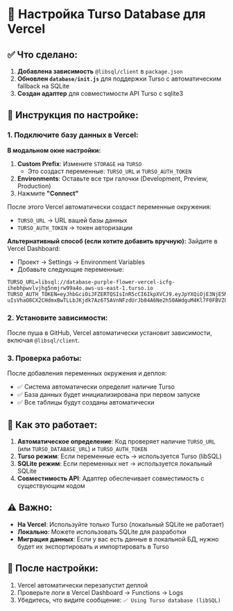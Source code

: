 # 🔧 Настройка Turso Database для Vercel

## ✅ Что сделано:

1. **Добавлена зависимость** `@libsql/client` в `package.json`
2. **Обновлен `database/init.js`** для поддержки Turso с автоматическим fallback на SQLite
3. **Создан адаптер** для совместимости API Turso с sqlite3

## 📝 Инструкция по настройке:

### 1. Подключите базу данных в Vercel:

**В модальном окне настройки:**
1. **Custom Prefix**: Измените `STORAGE` на `TURSO`
   - Это создаст переменные: `TURSO_URL` и `TURSO_AUTH_TOKEN`
2. **Environments**: Оставьте все три галочки (Development, Preview, Production)
3. Нажмите **"Connect"**

После этого Vercel автоматически создаст переменные окружения:
- `TURSO_URL` → URL вашей базы данных
- `TURSO_AUTH_TOKEN` → токен авторизации

**Альтернативный способ (если хотите добавить вручную):**
Зайдите в Vercel Dashboard:
- Проект → Settings → Environment Variables
- Добавьте следующие переменные:

```
TURSO_URL=libsql://database-purple-flower-vercel-icfg-ihebhpwvlvjhg5nmjrw99a4o.aws-us-east-1.turso.io
TURSO_AUTH_TOKEN=eyJhbGciOiJFZERTQSIsInR5cCI6IkpXVCJ9.eyJpYXQiOjE3NjE5MDIyNjEsImlkIjoiZDI0YzlmYjgtZDY4OC00MDY4LThjMTItMTEwOWQzN2FmNTNjIiwicmlkIjoiNTI4NjNkNzItMjQ0Mi00MDJjLThmZDItZWQ1MzM3YjQ1OTBhIn0.91A4W-uIsVhaO8CX2CHdmxBwTLLbJKjdk7Az6T5AVnNFzdUrJb84A6Ne2h50AWdguM4Kl7F0FBVZ0WEOiYuhCA
```

### 2. Установите зависимости:

После пуша в GitHub, Vercel автоматически установит зависимости, включая `@libsql/client`.

### 3. Проверка работы:

После добавления переменных окружения и деплоя:
- ✅ Система автоматически определит наличие Turso
- ✅ База данных будет инициализирована при первом запуске
- ✅ Все таблицы будут созданы автоматически

## 🔄 Как это работает:

1. **Автоматическое определение**: Код проверяет наличие `TURSO_URL` (или `TURSO_DATABASE_URL`) и `TURSO_AUTH_TOKEN`
2. **Turso режим**: Если переменные есть → используется Turso (libSQL)
3. **SQLite режим**: Если переменных нет → используется локальный SQLite
4. **Совместимость API**: Адаптер обеспечивает совместимость с существующим кодом

## ⚠️ Важно:

- **На Vercel**: Используйте только Turso (локальный SQLite не работает)
- **Локально**: Можете использовать SQLite для разработки
- **Миграция данных**: Если у вас есть данные в локальной БД, нужно будет их экспортировать и импортировать в Turso

## 🚀 После настройки:

1. Vercel автоматически перезапустит деплой
2. Проверьте логи в Vercel Dashboard → Functions → Logs
3. Убедитесь, что видите сообщение: `✅ Using Turso database (libSQL)`

